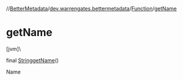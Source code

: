 //[BetterMetadata](../../../index.md)/[dev.warrengates.bettermetadata](../index.md)/[Function](index.md)/[getName](get-name.md)

# getName

[jvm]\

final [String](https://docs.oracle.com/javase/8/docs/api/java/lang/String.html)[getName](get-name.md)()

Name
